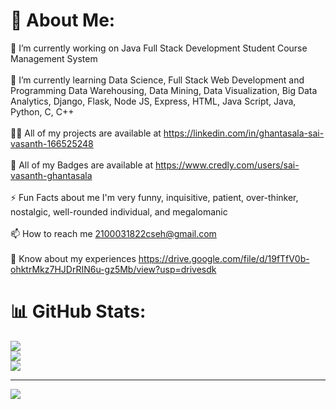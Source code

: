 # 💫 About Me:
🔭 I’m currently working on Java Full Stack Development Student Course Management System<br><br>🌱 I’m currently learning Data Science, Full Stack Web Development and Programming Data Warehousing, Data Mining, Data Visualization, Big Data Analytics, Django, Flask, Node JS, Express, HTML, Java Script, Java, Python, C, C++<br><br>👨‍💻 All of my projects are available at https://linkedin.com/in/ghantasala-sai-vasanth-166525248<br><br>📛 All of my Badges are available at https://www.credly.com/users/sai-vasanth-ghantasala<br><br>⚡ Fun Facts about me I'm very funny, inquisitive, patient, over-thinker, nostalgic, well-rounded individual, and megalomanic<br><br>📫 How to reach me 2100031822cseh@gmail.com<br><br>📄 Know about my experiences https://drive.google.com/file/d/19fTfV0b-ohktrMkz7HJDrRIN6u-gz5Mb/view?usp=drivesdk

# 📊 GitHub Stats:
![](https://github-readme-stats.vercel.app/api?username=SaiVasanth1&theme=dark&hide_border=false&include_all_commits=false&count_private=false)<br/>
![](https://github-readme-streak-stats.herokuapp.com/?user=SaiVasanth1&theme=dark&hide_border=false)<br/>
![](https://github-readme-stats.vercel.app/api/top-langs/?username=SaiVasanth1&theme=dark&hide_border=false&include_all_commits=false&count_private=false&layout=compact)

---
[![](https://visitcount.itsvg.in/api?id=SaiVasanth1&icon=0&color=0)](https://visitcount.itsvg.in)

<!-- Proudly created with GPRM ( https://gprm.itsvg.in ) -->
